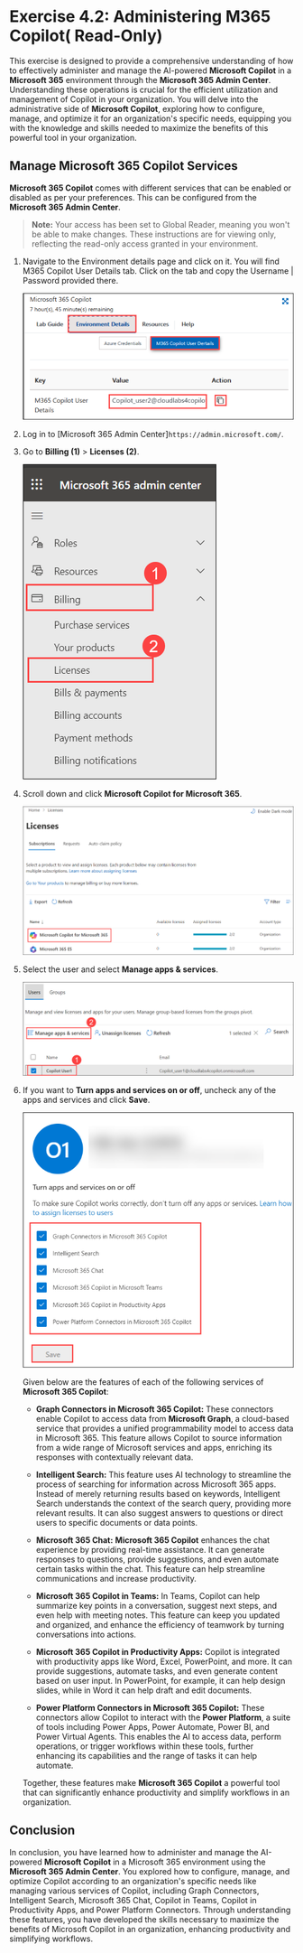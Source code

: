 # Exercise 4.2: Administering M365 Copilot( Read-Only)

This exercise is designed to provide a comprehensive understanding of how to effectively administer and manage the AI-powered **Microsoft Copilot** in a **Microsoft 365** environment through the **Microsoft 365 Admin Center**. Understanding these operations is crucial for the efficient utilization and management of Copilot in your organization. You will delve into the administrative side of **Microsoft Copilot**, exploring how to configure, manage, and optimize it for an organization's specific needs, equipping you with the knowledge and skills needed to maximize the benefits of this powerful tool in your organization.

## Manage Microsoft 365 Copilot Services

**Microsoft 365 Copilot** comes with different services that can be enabled or disabled as per your preferences. This can be configured from the **Microsoft 365 Admin Center**.

>**Note:** Your access has been set to Global Reader, meaning you won't be able to make changes. These instructions are for viewing only, reflecting the read-only access granted in your environment.

1. Navigate to the Environment details page and click on it. You will find M365 Copilot User Details tab. Click on the tab and copy the Username | Password provided there.

   ![](./media/licensekey2.png)

1. Log in to [Microsoft 365 Admin Center]`https://admin.microsoft.com/`.

1. Go to **Billing (1)** > **Licenses (2)**.

    ![](../labguide/media/M14.png)

1. Scroll down and click **Microsoft Copilot for Microsoft 365**.

    ![](../labguide/media/copilot-license.png)

1. Select the user and select **Manage apps & services**. 

   ![](../labguide/media/user-manage-license.png)

1. If you want to **Turn apps and services on or off**, uncheck any of the apps and services and click **Save**.
 
   ![](../labguide/media/M17.png)
   
   Given below are the features of each of the following services of **Microsoft 365 Copilot**:

    - **Graph Connectors in Microsoft 365 Copilot:** These connectors enable Copilot to access data from **Microsoft Graph**, a cloud-based service that provides a unified programmability model to access data in Microsoft 365. This feature allows Copilot to source information from a wide range of Microsoft services and apps, enriching its responses with contextually relevant data.

    - **Intelligent Search:** This feature uses AI technology to streamline the process of searching for information across Microsoft 365 apps. Instead of merely returning results based on keywords, Intelligent Search understands the context of the search query, providing more relevant results. It can also suggest answers to questions or direct users to specific documents or data points.

    - **Microsoft 365 Chat:** **Microsoft 365 Copilot** enhances the chat experience by providing real-time assistance. It can generate responses to questions, provide suggestions, and even automate certain tasks within the chat. This feature can help streamline communications and increase productivity.

    - **Microsoft 365 Copilot in Teams:** In Teams, Copilot can help summarize key points in a conversation, suggest next steps, and even help with meeting notes. This feature can keep you updated and organized, and enhance the efficiency of teamwork by turning conversations into actions.

    - **Microsoft 365 Copilot in Productivity Apps:** Copilot is integrated with productivity apps like Word, Excel, PowerPoint, and more. It can provide suggestions, automate tasks, and even generate content based on user input. In PowerPoint, for example, it can help design slides, while in Word it can help draft and edit documents.

    - **Power Platform Connectors in Microsoft 365 Copilot:** These connectors allow Copilot to interact with the **Power Platform**, a suite of tools including Power Apps, Power Automate, Power BI, and Power Virtual Agents. This enables the AI to access data, perform operations, or trigger workflows within these tools, further enhancing its capabilities and the range of tasks it can help automate.

    Together, these features make **Microsoft 365 Copilot** a powerful tool that can significantly enhance productivity and simplify workflows in an organization.

## Conclusion

In conclusion, you have learned how to administer and manage the AI-powered **Microsoft Copilot** in a Microsoft 365 environment using the **Microsoft 365 Admin Center**. You explored how to configure, manage, and optimize Copilot according to an organization's specific needs like managing various services of Copilot, including Graph Connectors, Intelligent Search, Microsoft 365 Chat, Copilot in Teams, Copilot in Productivity Apps, and Power Platform Connectors. Through understanding these features, you have developed the skills necessary to maximize the benefits of Microsoft Copilot in an organization, enhancing productivity and simplifying workflows.
